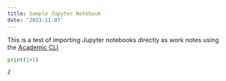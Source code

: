 ```yaml
---
title: Sample Jupyter Notebook
date: '2023-11-07'
---
```



This is a test of importing Jupyter notebooks directly as work notes using the [Academic CLI](https://github.com/GetRD/academic-file-converter)

```python
print(1+1)
```

    2

